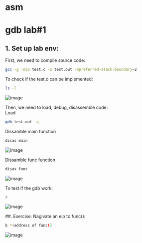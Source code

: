 # asm 
# gdb lab#1 


## 1. Set up lab env: <br> 
First, we need to compile source code: <br> 
```sh
gcc -g -m32 test.c -o test.out -mpreferred-stack-boundary=2
```
To check if the test.o can be implemented: 
```sh
ls -l
```
![image](https://github.com/user-attachments/assets/253ecda6-861a-4c38-8219-698f18da10b5)

Then, we need to load, debug, disassemble code: <br> 
Load <br> 
```sh
gdb test.out -q
```
Dissamble main function <br> 
```sh
disas main
```
![image](https://github.com/user-attachments/assets/9dc08686-9cec-43c2-9f51-6aa9a432ad3b)

Dissamble func function <br> 
```sh
disas func
```
![image](https://github.com/user-attachments/assets/18fdec63-d980-413b-9a9f-e7ac0a0abf0f)

To test if the gdb work: 
```sh
r
```
![image](https://github.com/user-attachments/assets/72d3d55c-76eb-4ecd-ae11-e4d8590e6499)

##. Exercise: 
Nagivate an eip to func():
```sh
b *<address of func()
```
![image](https://github.com/user-attachments/assets/c6cb5764-97ce-4ab1-8fd0-05fab3befe3a)

